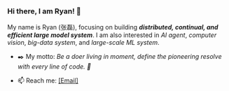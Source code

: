 ### Hi there, I am Ryan! 👋

My name is Ryan (张磊), focusing on building ***distributed, continual, and efficient large model system***. I am also interested in *AI agent*, *computer vision*, *big-data system*, and *large-scale ML system*.

- ✒️ My motto: *Be a doer living in moment, define the pioneering resolve with every line of code. 🚀*

- 📫 Reach me: [[Email]](mailto:leizhang.real@gmail.com)

<!--
**MagicDevilZhang/MagicDevilZhang** is a ✨ _special_ ✨ repository because its `README.md` (this file) appears on your GitHub profile.

Here are some ideas to get you started:

- 🔭 I’m currently working on ...
- 🌱 I’m currently learning ...
- 👯 I’m looking to collaborate on ...
- 🤔 I’m looking for help with ...
- 💬 Ask me about ...
- 📫 How to reach me: ...
- 😄 Pronouns: ...
- ⚡ Fun fact: ...
-->
